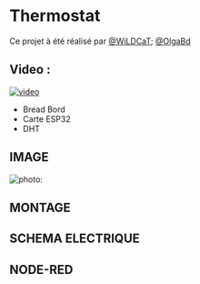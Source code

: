 # Thermostat
Ce projet à été réalisé par [@WiLDCaT](https://github.com/wildcat7534); [@OlgaBd](https://github.com/olgaBd)

## Video :
[![video](https://img.youtube.com/vi/DZRN9IsLjPY/0.jpg)](https://www.youtube.com/watch?v=DZRN9IsLjPY)
- Bread Bord
- Carte ESP32
- DHT
## IMAGE
![photo: ](arduinoalarmefrigo.jpg)
## MONTAGE
## SCHEMA ELECTRIQUE
## NODE-RED

